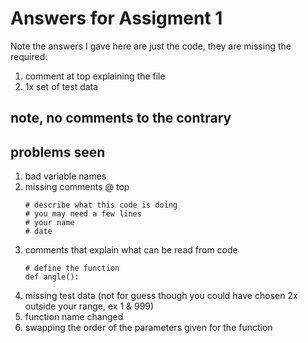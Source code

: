 # Answers for Assigment 1

Note the answers I gave here are just the code, they are missing the required:

1.  comment at top explaining the file  
2.  1x set of test data

## note, no comments to the contrary
## problems seen
1. bad variable names
2. missing comments @ top
   ```
   # describe what this code is doing
   # you may need a few lines
   # your name
   # date
   ```
2. comments that explain what can be read from code 
   ```
   # define the function
   def angle():
   ```
3. missing test data (not for guess though you could have chosen 2x outside your range, ex 1 & 999)
4. function name changed 
4. swapping the order of the parameters given for the function
